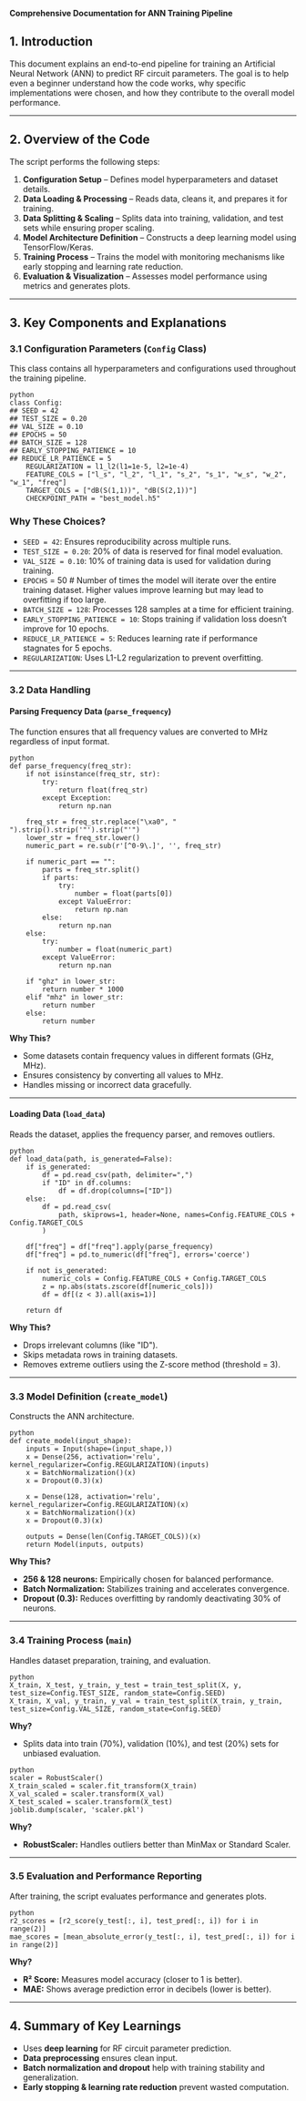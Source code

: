 **Comprehensive Documentation for ANN Training Pipeline**

## **1. Introduction**  
This document explains an end-to-end pipeline for training an Artificial Neural Network (ANN) to predict RF circuit parameters. The goal is to help even a beginner understand how the code works, why specific implementations were chosen, and how they contribute to the overall model performance.  

---

## **2. Overview of the Code**  

The script performs the following steps:  

1. **Configuration Setup** – Defines model hyperparameters and dataset details.  
2. **Data Loading & Processing** – Reads data, cleans it, and prepares it for training.  
3. **Data Splitting & Scaling** – Splits data into training, validation, and test sets while ensuring proper scaling.  
4. **Model Architecture Definition** – Constructs a deep learning model using TensorFlow/Keras.  
5. **Training Process** – Trains the model with monitoring mechanisms like early stopping and learning rate reduction.  
6. **Evaluation & Visualization** – Assesses model performance using metrics and generates plots.  

---

## **3. Key Components and Explanations**  

### **3.1 Configuration Parameters (`Config` Class)**  
This class contains all hyperparameters and configurations used throughout the training pipeline.  


```
python
class Config:
## SEED = 42
## TEST_SIZE = 0.20
## VAL_SIZE = 0.10
## EPOCHS = 50
## BATCH_SIZE = 128
## EARLY_STOPPING_PATIENCE = 10
## REDUCE_LR_PATIENCE = 5
    REGULARIZATION = l1_l2(l1=1e-5, l2=1e-4)  
    FEATURE_COLS = ["l_s", "l_2", "l_1", "s_2", "s_1", "w_s", "w_2", "w_1", "freq"]  
    TARGET_COLS = ["dB(S(1,1))", "dB(S(2,1))"]  
    CHECKPOINT_PATH = "best_model.h5"
```


### **Why These Choices?**  
- `SEED = 42`: Ensures reproducibility across multiple runs.  
- `TEST_SIZE = 0.20`: 20% of data is reserved for final model evaluation.  
- `VAL_SIZE = 0.10`: 10% of training data is used for validation during training.  
- `EPOCHS` = 50  # Number of times the model will iterate over the entire training dataset. Higher values improve learning but may lead to overfitting if too large.
- `BATCH_SIZE = 128`: Processes 128 samples at a time for efficient training.
- `EARLY_STOPPING_PATIENCE = 10`: Stops training if validation loss doesn’t improve for 10 epochs.  
- `REDUCE_LR_PATIENCE = 5`: Reduces learning rate if performance stagnates for 5 epochs.  
- `REGULARIZATION`: Uses L1-L2 regularization to prevent overfitting.  

---

### **3.2 Data Handling**  

#### **Parsing Frequency Data (`parse_frequency`)**  
The function ensures that all frequency values are converted to MHz regardless of input format.  


```
python
def parse_frequency(freq_str):
    if not isinstance(freq_str, str):
        try:
            return float(freq_str)
        except Exception:
            return np.nan

    freq_str = freq_str.replace("\xa0", " ").strip().strip('"').strip("'")
    lower_str = freq_str.lower()
    numeric_part = re.sub(r'[^0-9\.]', '', freq_str)

    if numeric_part == "":
        parts = freq_str.split()
        if parts:
            try:
                number = float(parts[0])
            except ValueError:
                return np.nan
        else:
            return np.nan
    else:
        try:
            number = float(numeric_part)
        except ValueError:
            return np.nan

    if "ghz" in lower_str:
        return number * 1000  
    elif "mhz" in lower_str:
        return number  
    else:
        return number
```


**Why This?**  
- Some datasets contain frequency values in different formats (GHz, MHz).  
- Ensures consistency by converting all values to MHz.  
- Handles missing or incorrect data gracefully.  

---

#### **Loading Data (`load_data`)**  
Reads the dataset, applies the frequency parser, and removes outliers.  


```
python
def load_data(path, is_generated=False):
    if is_generated:
        df = pd.read_csv(path, delimiter=",")
        if "ID" in df.columns:
            df = df.drop(columns=["ID"])
    else:
        df = pd.read_csv(
            path, skiprows=1, header=None, names=Config.FEATURE_COLS + Config.TARGET_COLS
        )

    df["freq"] = df["freq"].apply(parse_frequency)
    df["freq"] = pd.to_numeric(df["freq"], errors='coerce')

    if not is_generated:
        numeric_cols = Config.FEATURE_COLS + Config.TARGET_COLS
        z = np.abs(stats.zscore(df[numeric_cols]))
        df = df[(z < 3).all(axis=1)]

    return df
```


**Why This?**  
- Drops irrelevant columns (like "ID").  
- Skips metadata rows in training datasets.  
- Removes extreme outliers using the Z-score method (threshold = 3).  

---

### **3.3 Model Definition (`create_model`)**  
Constructs the ANN architecture.  


```
python
def create_model(input_shape):
    inputs = Input(shape=(input_shape,))
    x = Dense(256, activation='relu', kernel_regularizer=Config.REGULARIZATION)(inputs)
    x = BatchNormalization()(x)
    x = Dropout(0.3)(x)

    x = Dense(128, activation='relu', kernel_regularizer=Config.REGULARIZATION)(x)
    x = BatchNormalization()(x)
    x = Dropout(0.3)(x)

    outputs = Dense(len(Config.TARGET_COLS))(x)
    return Model(inputs, outputs)
```


**Why This?**  
- **256 & 128 neurons:** Empirically chosen for balanced performance.  
- **Batch Normalization:** Stabilizes training and accelerates convergence.  
- **Dropout (0.3):** Reduces overfitting by randomly deactivating 30% of neurons.  

---

### **3.4 Training Process (`main`)**  
Handles dataset preparation, training, and evaluation.  


```
python
X_train, X_test, y_train, y_test = train_test_split(X, y, test_size=Config.TEST_SIZE, random_state=Config.SEED)
X_train, X_val, y_train, y_val = train_test_split(X_train, y_train, test_size=Config.VAL_SIZE, random_state=Config.SEED)
```


**Why?**  
- Splits data into train (70%), validation (10%), and test (20%) sets for unbiased evaluation.  


```
python
scaler = RobustScaler()
X_train_scaled = scaler.fit_transform(X_train)
X_val_scaled = scaler.transform(X_val)
X_test_scaled = scaler.transform(X_test)
joblib.dump(scaler, 'scaler.pkl')
```


**Why?**  
- **RobustScaler:** Handles outliers better than MinMax or Standard Scaler.  

---

### **3.5 Evaluation and Performance Reporting**  
After training, the script evaluates performance and generates plots.  


```
python
r2_scores = [r2_score(y_test[:, i], test_pred[:, i]) for i in range(2)]
mae_scores = [mean_absolute_error(y_test[:, i], test_pred[:, i]) for i in range(2)]
```


**Why?**  
- **R² Score:** Measures model accuracy (closer to 1 is better).  
- **MAE:** Shows average prediction error in decibels (lower is better).  

---

## **4. Summary of Key Learnings**  
- Uses **deep learning** for RF circuit parameter prediction.  
- **Data preprocessing** ensures clean input.  
- **Batch normalization and dropout** help with training stability and generalization.  
- **Early stopping & learning rate reduction** prevent wasted computation.  
